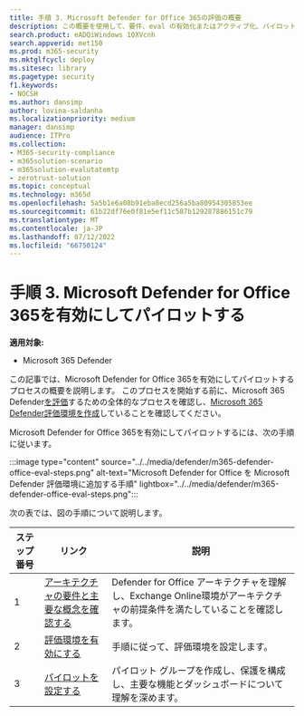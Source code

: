 ```yaml
---
title: 手順 3. Microsoft Defender for Office 365の評価の概要
description: この概要を使用して、要件、eval の有効化またはアクティブ化、パイロットの設定など、MDO パイロットを設定する手順について説明します。
search.product: eADQiWindows 10XVcnh
search.appverid: met150
ms.prod: m365-security
ms.mktglfcycl: deploy
ms.sitesec: library
ms.pagetype: security
f1.keywords:
- NOCSH
ms.author: dansimp
author: lovina-saldanha
ms.localizationpriority: medium
manager: dansimp
audience: ITPro
ms.collection:
- M365-security-compliance
- m365solution-scenario
- m365solution-evalutatemtp
- zerotrust-solution
ms.topic: conceptual
ms.technology: m365d
ms.openlocfilehash: 5a5b1e6a08b91eba8ecd256a5ba80954305853ee
ms.sourcegitcommit: 61b22df76e0f81e5ef11c587b129287886151c79
ms.translationtype: MT
ms.contentlocale: ja-JP
ms.lasthandoff: 07/12/2022
ms.locfileid: "66750124"
---
```

# <a name="step-3-enable-and-pilot-microsoft-defender-for-office-365"></a>手順 3. Microsoft Defender for Office 365を有効にしてパイロットする

**適用対象:**
- Microsoft 365 Defender

この記事では、Microsoft Defender for Office 365を有効にしてパイロットするプロセスの概要を説明します。 このプロセスを開始する前に、Microsoft 365 Defender[を評価](eval-overview.md)するための全体的なプロセスを確認し、[Microsoft 365 Defender評価環境を作成](eval-create-eval-environment.md)していることを確認してください。 
<br>

Microsoft Defender for Office 365を有効にしてパイロットするには、次の手順に従います。

:::image type="content" source="../../media/defender/m365-defender-office-eval-steps.png" alt-text="Microsoft Defender for Office を Microsoft Defender 評価環境に追加する手順" lightbox="../../media/defender/m365-defender-office-eval-steps.png":::

次の表では、図の手順について説明します。

| ステップ番号 | リンク  |説明  |
|---------|---------|---------|
|1|[アーキテクチャの要件と主要な概念を確認する](eval-defender-office-365-architecture.md)    | Defender for Office アーキテクチャを理解し、Exchange Online環境がアーキテクチャの前提条件を満たしていることを確認します。       |
|2|[評価環境を有効にする](eval-defender-office-365-enable-eval.md)     |   手順に従って、評価環境を設定します。      |
|3|[パイロットを設定する ](eval-defender-office-365-pilot.md)    |    パイロット グループを作成し、保護を構成し、主要な機能とダッシュボードについて理解を深めます。     |

